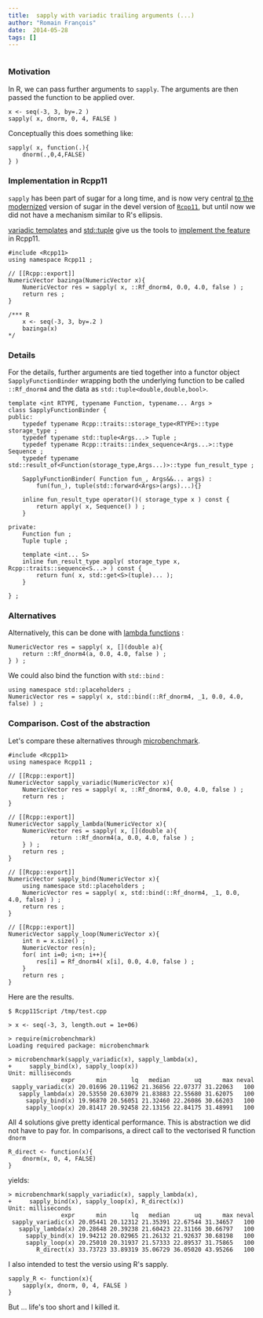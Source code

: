 ```yaml
---
title:  sapply with variadic trailing arguments (...)
author: "Romain François"
date:  2014-05-28
tags: []
---
```


<div class="post-content">
<p><img src="/web/20140531145516im_/http://blog.r-enthusiasts.com:80/content/images/2014/May/ellipsis-400x186.png" alt=""></p>

<h3 id="motivation">Motivation</h3>

<p>In R, we can pass further arguments to <code>sapply</code>. The arguments are then passed the function to be applied over. </p>

<pre><code>x &lt;- seq(-3, 3, by=.2 )  
sapply( x, dnorm, 0, 4, FALSE )  
</code></pre>

<p>Conceptually this does something like: </p>

<pre><code>sapply( x, function(.){  
    dnorm(.,0,4,FALSE)
} )
</code></pre>

<h3 id="implementationinrcpp11">Implementation in Rcpp11</h3>

<p><code>sapply</code> has been part of sugar for a long time, and is now very central <a href="https://web.archive.org/web/20140531145516/http://blog.r-enthusiasts.com/2014/05/27/updating-sugar/">to the modernized</a> version of sugar in the devel version of <a href="https://web.archive.org/web/20140531145516/https://github.com/Rcpp11/Rcpp11"><code>Rcpp11</code></a>, but until now we did not have a mechanism similar to R's ellipsis. </p>

<p><a href="https://web.archive.org/web/20140531145516/http://www.cplusplus.com/articles/EhvU7k9E/">variadic templates</a> and <a href="https://web.archive.org/web/20140531145516/http://www.cplusplus.com/reference/tuple/tuple/">std::tuple</a> give us the tools to <a href="https://web.archive.org/web/20140531145516/https://github.com/Rcpp11/Rcpp11/commit/a13fc9240f3ab9967fb7a8dfc7d2ac03c99e6786">implement the feature</a> in Rcpp11. </p>

<pre><code class="cpp">#include &lt;Rcpp11&gt;
using namespace Rcpp11 ;

// [[Rcpp::export]]
NumericVector bazinga(NumericVector x){  
    NumericVector res = sapply( x, ::Rf_dnorm4, 0.0, 4.0, false ) ;
    return res ;
}

/*** R
    x &lt;- seq(-3, 3, by=.2 )
    bazinga(x)
*/
</code></pre>

<h3 id="details">Details</h3>

<p>For the details, further arguments are tied together into a functor object <code>SapplyFunctionBinder</code> wrapping both the underlying function to be called <code>::Rf_dnorm4</code> and the data as <code>std::tuple&lt;double,double,bool&gt;</code>. </p>

<pre><code class="cpp">template &lt;int RTYPE, typename Function, typename... Args &gt;  
class SapplyFunctionBinder {  
public:  
    typedef typename Rcpp::traits::storage_type&lt;RTYPE&gt;::type storage_type ;
    typedef typename std::tuple&lt;Args...&gt; Tuple ;
    typedef typename Rcpp::traits::index_sequence&lt;Args...&gt;::type Sequence ;
    typedef typename std::result_of&lt;Function(storage_type,Args...)&gt;::type fun_result_type ;

    SapplyFunctionBinder( Function fun_, Args&amp;&amp;... args) : 
        fun(fun_), tuple(std::forward&lt;Args&gt;(args)...){}

    inline fun_result_type operator()( storage_type x ) const {
        return apply( x, Sequence() ) ;        
    }

private:  
    Function fun ; 
    Tuple tuple ;

    template &lt;int... S&gt;
    inline fun_result_type apply( storage_type x, Rcpp::traits::sequence&lt;S...&gt; ) const {
        return fun( x, std::get&lt;S&gt;(tuple)... );  
    }

} ;
</code></pre>

<h3 id="alternatives">Alternatives</h3>

<p>Alternatively, this can be done with <a href="https://web.archive.org/web/20140531145516/http://www.cprogramming.com/c++11/c++11-lambda-closures.html">lambda functions</a> : </p>

<pre><code>NumericVector res = sapply( x, [](double a){  
    return ::Rf_dnorm4(a, 0.0, 4.0, false ) ;
} ) ;
</code></pre>

<p>We could also bind the function with <code>std::bind</code> : </p>

<pre><code>using namespace std::placeholders ;  
NumericVector res = sapply( x, std::bind(::Rf_dnorm4, _1, 0.0, 4.0, false) ) ;  
</code></pre>

<h3 id="comparisoncostoftheabstraction">Comparison. Cost of the abstraction</h3>

<p>Let's compare these alternatives through <a href="https://web.archive.org/web/20140531145516/http://cran.r-project.org/web/packages/microbenchmark/index.html">microbenchmark</a>. </p>

<pre><code class="cpp">#include &lt;Rcpp11&gt;
using namespace Rcpp11 ;

// [[Rcpp::export]]
NumericVector sapply_variadic(NumericVector x){  
    NumericVector res = sapply( x, ::Rf_dnorm4, 0.0, 4.0, false ) ;
    return res ;
}

// [[Rcpp::export]]
NumericVector sapply_lambda(NumericVector x){  
    NumericVector res = sapply( x, [](double a){
            return ::Rf_dnorm4(a, 0.0, 4.0, false ) ;
    } ) ;
    return res ;
}

// [[Rcpp::export]]
NumericVector sapply_bind(NumericVector x){  
    using namespace std::placeholders ;
    NumericVector res = sapply( x, std::bind(::Rf_dnorm4, _1, 0.0, 4.0, false) ) ;
    return res ;
}

// [[Rcpp::export]]
NumericVector sapply_loop(NumericVector x){  
    int n = x.size() ;
    NumericVector res(n); 
    for( int i=0; i&lt;n; i++){
        res[i] = Rf_dnorm4( x[i], 0.0, 4.0, false ) ;    
    }
    return res ;
}
</code></pre>

<p>Here are the results. </p>

<pre><code>$ Rcpp11Script /tmp/test.cpp

&gt; x &lt;- seq(-3, 3, length.out = 1e+06)

&gt; require(microbenchmark)
Loading required package: microbenchmark

&gt; microbenchmark(sapply_variadic(x), sapply_lambda(x),
+     sapply_bind(x), sapply_loop(x))
Unit: milliseconds  
               expr      min       lq   median       uq      max neval
 sapply_variadic(x) 20.01696 20.11962 21.36856 22.07377 31.22063   100
   sapply_lambda(x) 20.53550 20.63079 21.83883 22.55680 31.62075   100
     sapply_bind(x) 19.96870 20.56051 21.32460 22.26086 30.66203   100
     sapply_loop(x) 20.81417 20.92458 22.13156 22.84175 31.48991   100
</code></pre>

<p>All 4 solutions give pretty identical performance. This is abstraction we did not have to pay for. In comparisons, a direct call to the vectorised R function <code>dnorm</code> </p>

<pre><code>R_direct &lt;- function(x){  
    dnorm(x, 0, 4, FALSE)
}
</code></pre>

<p>yields: </p>

<pre><code>&gt; microbenchmark(sapply_variadic(x), sapply_lambda(x),
+     sapply_bind(x), sapply_loop(x), R_direct(x))
Unit: milliseconds  
               expr      min       lq   median       uq      max neval
 sapply_variadic(x) 20.05441 20.12312 21.35391 22.67544 31.34657   100
   sapply_lambda(x) 20.28648 20.39238 21.60423 22.31166 30.66797   100
     sapply_bind(x) 19.94212 20.02965 21.26132 21.92637 30.68198   100
     sapply_loop(x) 20.25010 20.31937 21.57333 22.89537 31.75865   100
        R_direct(x) 33.73723 33.89319 35.06729 36.05020 43.95266   100
</code></pre>

<p>I also intended to test the versio using R's sapply. </p>

<pre><code>sapply_R &lt;- function(x){  
    sapply(x, dnorm, 0, 4, FALSE )
}
</code></pre>

<p>But ... life's too short and I killed it. </p>
</div>
